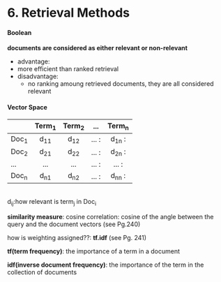 # 6. Retrieval Methods
#### Boolean
__documents are considered as either relevant or non-relevant__
* advantage:
 * more efficient than ranked retrieval
* disadvantage:
  * no ranking amoung retrieved documents, they are all considered relevant
  
#### Vector Space
|		  | Term<sub>1</sub> | Term<sub>2</sub> | ... | Term<sub>n</sub> |
| --------------- |:----------------:|:----------------:|:---:|:----------------:|
| Doc<sub>1</sub> | d<sub>11</sub>   | d<sub>12</sub>   |... :| d<sub>1n</sub>	:|
| Doc<sub>2</sub> | d<sub>21</sub>   | d<sub>22</sub>   |... :| d<sub>2n</sub>	:|
| ...		  | ...		     |...		|... :|...		:|
| Doc<sub>n</sub> | d<sub>n1</sub>   | d<sub>n2</sub>   |... :|	d<sub>nn</sub>	:|
<br>
d<sub>ij</sub>:how relevant is term<sub>j</sub> in Doc<sub>i</sub>

__similarity measure__: cosine correlation: cosine of the angle between the query and the document vectors (see Pg.240)

how is weighting assigned??: __tf.idf__ (see Pg. 241)

__tf(term frequency)__: the importance of a term in a document

__idf(inverse document frequency)__: the importance of the term in the collection of documents